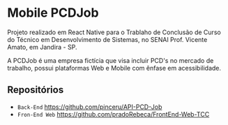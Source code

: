 # Mobile PCDJob

Projeto realizado em React Native para o Trablaho de Conclusão de Curso do Técnico em Desenvolvimento de Sistemas,
no SENAI Prof. Vicente Amato, em Jandira - SP.

A PCDJob é uma empresa fictícia que visa incluir PCD's no mercado de trabalho, possui 
plataformas Web e Mobile com ênfase em acessibilidade.

## Repositórios 

* `Back-End` https://github.com/pinceru/API-PCD-Job
* `Fron-End Web` https://github.com/pradoRebeca/FrontEnd-Web-TCC
